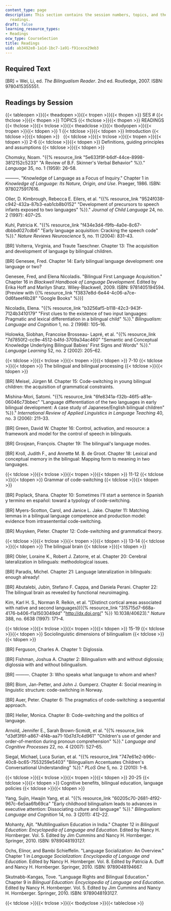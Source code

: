 ```yaml
---
content_type: page
description: This section contains the session numbers, topics, and their accompanying
  readings.
draft: false
learning_resource_types:
- Readings
ocw_type: CourseSection
title: Readings
uid: ab3492e8-1a1d-1bc7-1a91-f91cece29eb3
---
```

## Required Text

\[BR\] = Wei, Li, ed. *The Bilingualism Reader*. 2nd ed. Routledge, 2007. ISBN: 9780415355551.

## Readings by Session

{{< tableopen >}}{{< theadopen >}}{{< tropen >}}{{< thopen >}}
SES #
{{< thclose >}}{{< thopen >}}
TOPICS
{{< thclose >}}{{< thopen >}}
READINGS
{{< thclose >}}{{< trclose >}}{{< theadclose >}}{{< tbodyopen >}}{{< tropen >}}{{< tdopen >}}
1
{{< tdclose >}}{{< tdopen >}}
Introduction
{{< tdclose >}}{{< tdopen >}}
 
{{< tdclose >}}{{< trclose >}}{{< tropen >}}{{< tdopen >}}
2-6
{{< tdclose >}}{{< tdopen >}}
Definitions, guiding principles and assumptions
{{< tdclose >}}{{< tdopen >}}

Chomsky, Noam. "{{% resource_link "5e633f9f-b6df-44ce-8998-3812152c5233" "A Review of B.F. Skinner's Verbal Behavior" %}}." *Language* 35, no. 1 (1959): 26–58.

———. "Knowledge of Language as a Focus of Inquiry." Chapter 1 in *Knowledge of Language: Its Nature, Origin, and Use*. Praeger, 1986. ISBN: 9780275917616.

Oller, D. Kimbrough, Rebecca E. Eilers, et al. "{{% resource_link "9524f038-c942-432a-87b3-eab1cb8b0152" "Development of precursors to speech infants exposed to two languages" %}}." *Journal of Child Language* 24, no. 2 (1997): 407–25.

Kuhl, Patricia K. "{{% resource_link "f434e3d4-f9fb-4a0e-8c67-dbbbd027cdb6" "Early language acquisition: Cracking the speech code" %}}." *Nature Reviews Neuroscience* 5, no. 11 (2004): 831–43.

\[BR\] Volterra, Virginia, and Traute Taeschner. Chapter 13: The acquisition and development of language by bilingual children.

\[BR\] Genesee, Fred. Chapter 14: Early bilingual language development: one language or two?

Genesee, Fred, and Elena Nicoladis. "Bilingual First Language Acquisition." Chapter 16 in *Blackwell Handbook of Language Development*. Edited by Erika Hoff and Marilyn Shatz. Wiley-Blackwell, 2009. ISBN: 9781405194594. \[Preview with {{% resource_link "f3837e8d-6e44-4c06-a7ce-0d6faeef4b28" "Google Books" %}}\]

Nicoladis, Elena. "{{% resource_link "b3256af5-b118-42c3-943f-7124b3410179" "First clues to the existence of two input languages: Pragmatic and lexical differentiation in a bilingual child" %}}." *Bilingualism: Language and Cognition* 1, no. 2 (1998): 105–16.

Holowka, Siobhan, Francoise Brosseau- Lapré, et al. "{{% resource_link "7d7850f2-cc9e-4512-b4fd-3709a34ac460" "Semantic and Conceptual Knowledge Underlying Bilingual Babies' First Signs and Words" %}}." *Language Learning* 52, no. 2 (2002): 205–62.

{{< tdclose >}}{{< trclose >}}{{< tropen >}}{{< tdopen >}}
7-10
{{< tdclose >}}{{< tdopen >}}
The bilingual and bilingual processing
{{< tdclose >}}{{< tdopen >}}

\[BR\] Meisel, Jürgen M. Chapter 15: Code-switching in young bilingual children: the acquisition of grammatical constraints.

Mishina-Mori, Satomi. "{{% resource_link "6fe8341a-f32b-46f5-a81e-06046c73bbec" "Language differentiation of the two languages in early bilingual development: A case study of Japanese/English bilingual children" %}}." *International Review of Applied Linguistics in Language Teaching* 40, no. 3 (2006): 211–33.

\[BR\] Green, David W. Chapter 16: Control, activation, and resource: a framework and model for the control of speech in bilinguals.

\[BR\] Grosjean, François. Chapter 19: The bilingual's language modes.

\[BR\] Kroll, Judith F., and Annette M. B. de Groot. Chapter 18: Lexical and conceptual memory in the bilingual: Mapping form to meaning in two languages.

{{< tdclose >}}{{< trclose >}}{{< tropen >}}{{< tdopen >}}
11-12
{{< tdclose >}}{{< tdopen >}}
Grammar of code-switching
{{< tdclose >}}{{< tdopen >}}

\[BR\] Poplack, Shana. Chapter 10: Sometimes I'll start a sentence in Spanish y termino en español: toward a typology of code-switching.

\[BR\] Myers-Scotton, Carol, and Janice L. Jake. Chapter 11: Matching lemmas in a bilingual language competence and production model: evidence from intrasentential code-switching.

\[BR\] Muysken, Pieter. Chapter 12: Code-switching and grammatical theory.

{{< tdclose >}}{{< trclose >}}{{< tropen >}}{{< tdopen >}}
13-14
{{< tdclose >}}{{< tdopen >}}
The bilingual brain
{{< tdclose >}}{{< tdopen >}}

\[BR\] Obler, Loraine K., Robert J. Zatorre, et al. Chapter 20: Cerebral lateralization in bilinguals: methodological issues.

\[BR\] Paradis, Michel. Chapter 21: Language lateralization in bilinguals: enough already!

\[BR\] Abutalebi, Jubin, Stefano F. Cappa, and Daniela Perani. Chapter 22: The bilingual brain as revealed by functional neuroimaging.

Kim, Karl H. S., Norman R. Relkin, et al. "\[Distinct cortical areas associated with native and second languages\]({{% resource_link "315715d7-668a-4176-b406-f1a1503049dd" "http://dx.doi.org/" %}} 10.1038/40623)." *Nature* 388, no. 6638 (1997): 171–4.

{{< tdclose >}}{{< trclose >}}{{< tropen >}}{{< tdopen >}}
15-19
{{< tdclose >}}{{< tdopen >}}
Sociolinguistic dimensions of bilingualism
{{< tdclose >}}{{< tdopen >}}

\[BR\] Ferguson, Charles A. Chapter 1: Diglossia.

\[BR\] Fishman, Joshua A. Chapter 2: Bilingualism with and without diglossia; diglossia with and without bilingualism.

\[BR\] ———. Chapter 3: Who speaks what language to whom and when?

\[BR\] Blom, Jan-Petter, and John J. Gumperz. Chapter 4: Social meaning in linguistic structure: code-switching in Norway.

\[BR\] Auer, Peter. Chapter 6: The pragmatics of code-switching: a sequential approach.

\[BR\] Heller, Monica. Chapter 8: Code-switching and the politics of language.

Arnold, Jennifer E., Sarah Brown-Scmidt, et al. "{{% resource_link "d3df3f6f-a867-4f4b-aa71-10d7d7c4d961" "Children's use of gender and order-of-mention during pronoun comprehension" %}}." *Language and Cognitive Processes* 22, no. 4 (2007): 527–65.

Siegal, Michael, Luca Surian, et al. "{{% resource_link "747e61e2-b96c-40c8-bc65-7553259e5403" "Bilingualism Accentuates Children's Conversational Understanding" %}}." *PLoS One* 5, no. 2 (2010): 1–8.

{{< tdclose >}}{{< trclose >}}{{< tropen >}}{{< tdopen >}}
20-25
{{< tdclose >}}{{< tdopen >}}
Cognitive benefits, bilingual education, language policies
{{< tdclose >}}{{< tdopen >}}

Yang, Sujin, Hwajin Yang, et al. "{{% resource_link "60205c70-2681-4f92-967c-6e5aa6fb69ca" "Early childhood bilingualism leads to advances in executive attention: Dissociating culture and language" %}}." *Bilingualism: Language and Cognition* 14, no. 3 (2011): 412–22.

Mohanty, Ajit. "Multilingualism Education in India." Chapter 12 in *Bilingual Education: Encyclopedia of Language and Education*. Edited by Nancy H. Hornberger. Vol. 5. Edited by Jim Cummins and Nancy H. Hornberger. Springer, 2010. ISBN: 9789048193127.

Ochs, Elinor, and Bambi Schieffelin. "Language Socialization: An Overview." Chapter 1 in *Language Socialization: Encyclopedia of Language and Education*. Edited by Nancy H. Hornberger. Vol. 8. Edited by Patricia A. Duff and Nancy H. Hornberger. Springer, 2010. ISBN: 9789048194667.

Skutnabb-Kangas, Tove. "Language Rights and Bilingual Education." Chapter 9 in *Bilingual Education: Encyclopedia of Language and Education*. Edited by Nancy H. Hornberger. Vol. 5. Edited by Jim Cummins and Nancy H. Hornberger. Springer, 2010. ISBN: 9789048193127.

{{< tdclose >}}{{< trclose >}}{{< tbodyclose >}}{{< tableclose >}}